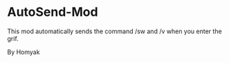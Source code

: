 # AutoSend-Mod

This mod automatically sends the command /sw and /v when you enter the grif.

By Homyak
